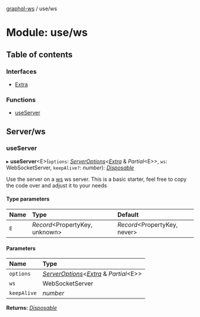 [graphql-ws](../README.md) / use/ws

# Module: use/ws

## Table of contents

### Interfaces

- [Extra](../interfaces/use_ws.extra.md)

### Functions

- [useServer](use_ws.md#useserver)

## Server/ws

### useServer

▸ **useServer**<E\>(`options`: [*ServerOptions*](../interfaces/server.serveroptions.md)<[*Extra*](../interfaces/use_ws.extra.md) & *Partial*<E\>\>, `ws`: WebSocketServer, `keepAlive?`: *number*): [*Disposable*](../interfaces/common.disposable.md)

Use the server on a [ws](https://github.com/websockets/ws) ws server.
This is a basic starter, feel free to copy the code over and adjust it to your needs

#### Type parameters

| Name | Type | Default |
| :------ | :------ | :------ |
| `E` | *Record*<PropertyKey, unknown\> | *Record*<PropertyKey, never\> |

#### Parameters

| Name | Type |
| :------ | :------ |
| `options` | [*ServerOptions*](../interfaces/server.serveroptions.md)<[*Extra*](../interfaces/use_ws.extra.md) & *Partial*<E\>\> |
| `ws` | WebSocketServer |
| `keepAlive` | *number* |

**Returns:** [*Disposable*](../interfaces/common.disposable.md)
